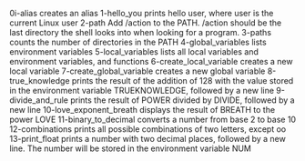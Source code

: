 0i-alias creates an alias
1-hello_you prints hello user, where user is the current Linux user
2-path Add /action to the PATH. /action should be the last directory the shell looks into when looking for a program.
3-paths counts the number of directories in the PATH
4-global_variables lists environment variables
5-local_variables lists all local variables and environment variables, and functions
6-create_local_variable creates a new local variable
7-create_global_variable creates a new global variable
8-true_knowledge prints the result of the addition of 128 with the value stored in the environment variable TRUEKNOWLEDGE, followed by a new line
9-divide_and_rule prints the result of POWER divided by DIVIDE, followed by a new line
10-love_exponent_breath displays the result of BREATH to the power LOVE
11-binary_to_decimal converts a number from base 2 to base 10
12-combinations prints all possible combinations of two letters, except oo
13-print_float prints a number with two decimal places, followed by a new line. The number will be stored in the environment variable NUM
